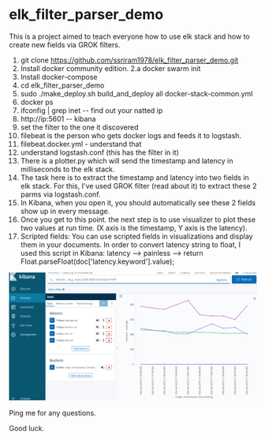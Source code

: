 # elk_filter_parser_demo
This is a project aimed to teach everyone how to use elk stack and how to create new fields via GROK filters.


1. git clone https://github.com/ssriram1978/elk_filter_parser_demo.git
2. Install docker community edition.
2.a docker swarm init
3. Install docker-compose
4. cd elk_filter_parser_demo
5. sudo ./make_deploy.sh build_and_deploy all docker-stack-common.yml
6. docker ps
7. ifconfig | grep inet -- find out your natted ip
8. http://ip:5601  -- kibana
9. set the filter to the one it discovered
10. filebeat is the person who gets docker logs and feeds it to logstash.
11. filebeat.docker.yml - understand that
12. understand logstash.conf (this has the filter in it)
13. There is a plotter.py which will send the timestamp and latency in
milliseconds to the elk stack.
14. The task here is to extract the timestamp and latency into two
fields in elk stack. For this, I've used GROK filter (read about it)
to extract these 2 parms via logstash.conf.
15. In Kibana, when you open it, you should automatically see these 2
fields show up in every message.
16. Once you get to this point. the next step is to use visualizer to
plot these two values at run time. (X axis is the timestamp, Y axis is
the latency).
17. Scripted fields:
You can use scripted fields in visualizations and display them in your
documents.
In order to convert latency string to float, I used this script in Kibana:
latency --> painless  --> return Float.parseFloat(doc['latency.keyword'].value);

![](Latency_vs_time.png)

Ping me for any questions.

Good luck.
